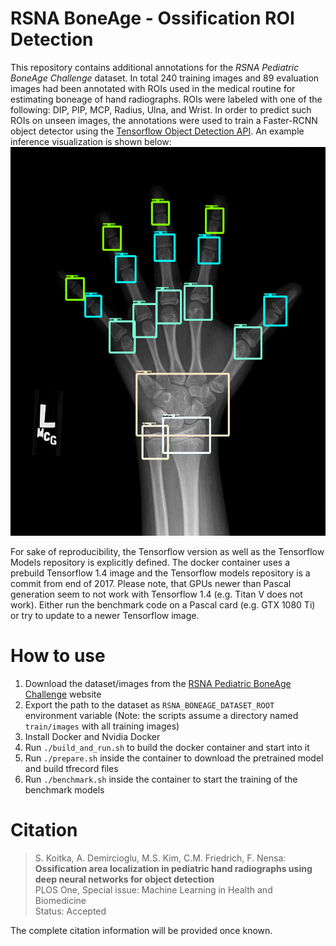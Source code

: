 RSNA BoneAge - Ossification ROI Detection
=========================================

This repository contains additional annotations for the *RSNA Pediatric BoneAge Challenge* dataset. In total 240 training images and 89 evaluation images had been annotated with ROIs used in the medical routine for estimating boneage of hand radiographs. ROIs were labeled with one of the following: DIP, PIP, MCP, Radius, Ulna, and Wrist. In order to predict such ROIs on unseen images, the annotations were used to train a Faster-RCNN object detector using the [Tensorflow Object Detection API](https://github.com/tensorflow/models/tree/master/research/object_detection). An example inference visualization is shown below: ![Example inference](example.png)

For sake of reproducibility, the Tensorflow version as well as the Tensorflow Models repository is explicitly defined. The docker container uses a prebuild Tensorflow 1.4 image and the Tensorflow models repository is a commit from end of 2017. Please note, that GPUs newer than Pascal generation seem to not work with Tensorflow 1.4 (e.g. Titan V does not work). Either run the benchmark code on a Pascal card (e.g. GTX 1080 Ti) or try to update to a newer Tensorflow image.

# How to use

1. Download the dataset/images from the [RSNA Pediatric BoneAge Challenge](http://rsnachallenges.cloudapp.net/competitions/4) website
2. Export the path to the dataset as `RSNA_BONEAGE_DATASET_ROOT` environment variable (Note: the scripts assume a directory named `train/images` with all training images)
3. Install Docker and Nvidia Docker
4. Run `./build_and_run.sh` to build the docker container and start into it
5. Run `./prepare.sh` inside the container to download the pretrained model and build tfrecord files
6. Run `./benchmark.sh` inside the container to start the training of the benchmark models

# Citation

> S. Koitka, A. Demircioglu, M.S. Kim, C.M. Friedrich, F. Nensa:   
> **Ossification area localization in pediatric hand radiographs using deep neural networks for object detection**  
> PLOS One, Special issue: Machine Learning in Health and Biomedicine  
> Status: Accepted

The complete citation information will be provided once known.
